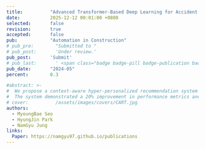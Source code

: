 ```yaml
---
title:          "Advanced Transformer-Based Deep Learning for Accident Prevention in Construction Sites"
date:           2025-12-12 00:01:00 +0800
selected:       false
revision:       true
accepted:       false
pub:            "Automation in Construction"
# pub_pre:        "Submitted to "
# pub_post:       'Under review.'
pub_post:       'Submit'
# pub_last:       ' <span class="badge badge-pill badge-publication badge-success">Spotlight</span>'
pub_date:       "2024-05"
percent:        0.3

#abstract: >-
#  We propose a context-aware hyper-personalized recommendation system for kiosk IoT devices, addressing data imbalance across domains with an efficient self-supervised learning method.
#  The system demonstrated a 20% improvement in performance metrics and an additional 0.8% gain with self-supervised learning, ensuring high-quality recommendations and optimal resource usage.
# cover:          /assets/images/covers/CART.jpg
authors:
  - MyoungBae Seo
  - HyungJin Park
  - NamGyu Jung
links:
  Paper: https://namgyu97.github.io/publications
---
```

